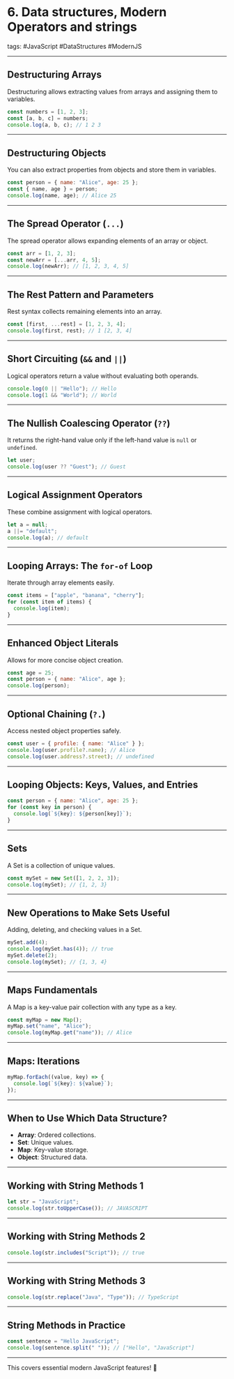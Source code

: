 # 6. Data structures, Modern Operators and strings

tags: #JavaScript #DataStructures #ModernJS

---

## **Destructuring Arrays**
Destructuring allows extracting values from arrays and assigning them to variables.

```js
const numbers = [1, 2, 3];
const [a, b, c] = numbers;
console.log(a, b, c); // 1 2 3
```

---

## **Destructuring Objects**
You can also extract properties from objects and store them in variables.

```js
const person = { name: "Alice", age: 25 };
const { name, age } = person;
console.log(name, age); // Alice 25
```

---

## **The Spread Operator (`...`)**
The spread operator allows expanding elements of an array or object.

```js
const arr = [1, 2, 3];
const newArr = [...arr, 4, 5];
console.log(newArr); // [1, 2, 3, 4, 5]
```

---

## **The Rest Pattern and Parameters**
Rest syntax collects remaining elements into an array.

```js
const [first, ...rest] = [1, 2, 3, 4];
console.log(first, rest); // 1 [2, 3, 4]
```

---

## **Short Circuiting (`&&` and `||`)**
Logical operators return a value without evaluating both operands.

```js
console.log(0 || "Hello"); // Hello
console.log(1 && "World"); // World
```

---

## **The Nullish Coalescing Operator (`??`)**
It returns the right-hand value only if the left-hand value is `null` or `undefined`.

```js
let user;
console.log(user ?? "Guest"); // Guest
```

---

## **Logical Assignment Operators**
These combine assignment with logical operators.

```js
let a = null;
a ||= "default";
console.log(a); // default
```

---

## **Looping Arrays: The `for-of` Loop**
Iterate through array elements easily.

```js
const items = ["apple", "banana", "cherry"];
for (const item of items) {
  console.log(item);
}
```

---

## **Enhanced Object Literals**
Allows for more concise object creation.

```js
const age = 25;
const person = { name: "Alice", age };
console.log(person);
```

---

## **Optional Chaining (`?.`)**
Access nested object properties safely.

```js
const user = { profile: { name: "Alice" } };
console.log(user.profile?.name); // Alice
console.log(user.address?.street); // undefined
```

---

## **Looping Objects: Keys, Values, and Entries**

```js
const person = { name: "Alice", age: 25 };
for (const key in person) {
  console.log(`${key}: ${person[key]}`);
}
```

---

## **Sets**
A Set is a collection of unique values.

```js
const mySet = new Set([1, 2, 2, 3]);
console.log(mySet); // {1, 2, 3}
```

---

## **New Operations to Make Sets Useful**
Adding, deleting, and checking values in a Set.

```js
mySet.add(4);
console.log(mySet.has(4)); // true
mySet.delete(2);
console.log(mySet); // {1, 3, 4}
```

---

## **Maps Fundamentals**
A Map is a key-value pair collection with any type as a key.

```js
const myMap = new Map();
myMap.set("name", "Alice");
console.log(myMap.get("name")); // Alice
```

---

## **Maps: Iterations**

```js
myMap.forEach((value, key) => {
  console.log(`${key}: ${value}`);
});
```

---

## **When to Use Which Data Structure?**
- **Array**: Ordered collections.
- **Set**: Unique values.
- **Map**: Key-value storage.
- **Object**: Structured data.

---

## **Working with String Methods 1**

```js
let str = "JavaScript";
console.log(str.toUpperCase()); // JAVASCRIPT
```

---

## **Working with String Methods 2**

```js
console.log(str.includes("Script")); // true
```

---

## **Working with String Methods 3**

```js
console.log(str.replace("Java", "Type")); // TypeScript
```

---

## **String Methods in Practice**

```js
const sentence = "Hello JavaScript";
console.log(sentence.split(" ")); // ["Hello", "JavaScript"]
```

---

This covers essential modern JavaScript features! 🚀
